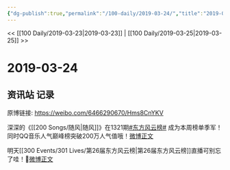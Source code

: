 ```yaml
---
{"dg-publish":true,"permalink":"/100-daily/2019-03-24/","title":"2019-03-24"}
---
```



<< [[100 Daily/2019-03-23\|2019-03-23]] | [[100 Daily/2019-03-25\|2019-03-25]] >>

# 2019-03-24

## 资讯站 记录

原博链接: https://weibo.com/6466290670/Hms8CnYKV

深深的《[[200 Songs/随风\|随风]]》在1321期[#东方风云榜#](https://s.weibo.com/weibo?q=%23%E4%B8%9C%E6%96%B9%E9%A3%8E%E4%BA%91%E6%A6%9C%23) 成为本周榜单季军！同时QQ音乐人气巅峰榜突破200万人气值哦！[微博正文](https://m.weibo.cn/6466290670/4353300058652967)

明天[[300 Events/301 Lives/第26届东方风云榜\|第26届东方风云榜]]直播可别忘了哇！🐰[微博正文](https://m.weibo.cn/6466290670/4353070257700293)
